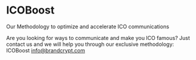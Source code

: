 # ICOBoost
Our Methodology to optimize and accelerate ICO communications

Are you looking for ways to communicate and make you ICO famous?
Just contact us and we will help you through our exclusive methodology: ICOBoost
info@brandcrypt.com
